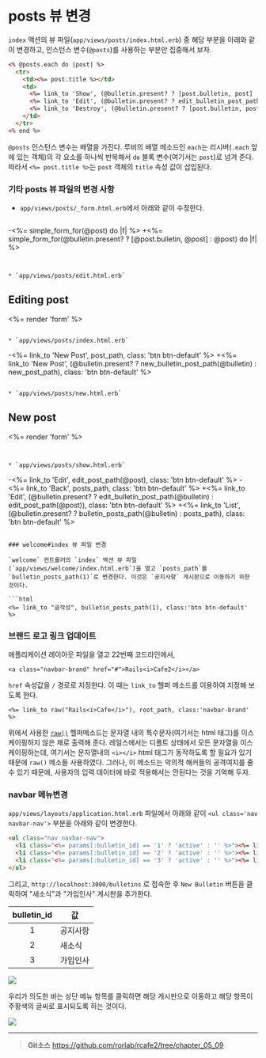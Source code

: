# posts 뷰 변경

`index` 액션의 뷰 파일(`app/views/posts/index.html.erb`) 중 해당 부분을 아래와 같이 변경하고, 인스턴스 변수(`@posts`)를 사용하는 부분만 집중해서 보자.

```html
<% @posts.each do |post| %>
  <tr>
    <td><%= post.title %></td>
    <td>
      <%= link_to 'Show', (@bulletin.present? ? [post.bulletin, post] : post), class: 'btn btn-default' %>
      <%= link_to 'Edit', (@bulletin.present? ? edit_bulletin_post_path(post.bulletin, post) : edit_post_path(post)), class: 'btn btn-default' %>
      <%= link_to 'Destroy', (@bulletin.present? ? [post.bulletin, post] : post), method: :delete, data: { confirm: 'Are you sure?' }, class: 'btn btn-default' %>
    </td>
  </tr>
<% end %>
```

`@posts` 인스턴스 변수는 배열을 가진다. 루비의 배열 메소드인 `each`는 리시버(`.each` 앞에 있는 객체)의 각 요소를 하나씩 반복해서 `do` 블록 변수(여기서는 `post`)로 넘겨 준다. 따라서 `<%= post.title %>`는 `post` 객체의 `title` 속성 값이 삽입된다.


### 기타 posts 뷰 파일의 변경 사항

* `app/views/posts/_form.html.erb`에서 아래와 같이 수정한다.

  ```
-<%= simple_form_for(@post) do |f| %>
+<%= simple_form_for(@bulletin.present? ? [@post.bulletin, @post] : @post) do |f| %>
```


* `app/views/posts/edit.html.erb`

  ```
  <h2>Editing post</h2>

  <%= render 'form' %>
  ```

* `app/views/posts/index.html.erb`

  ```
-<%= link_to 'New Post', post_path, class: 'btn btn-default' %>
+<%= link_to 'New Post', (@bulletin.present? ?  new_bulletin_post_path(@bulletin) : new_post_path), class: 'btn btn-default' %>
  ```

* `app/views/posts/new.html.erb`

  ```
  <h2>New post</h2>

  <%= render 'form' %>
  ```


* `app/views/posts/show.html.erb`

  ```
-<%= link_to 'Edit', edit_post_path(@post), class: 'btn btn-default' %>
-<%= link_to 'Back', posts_path, class: 'btn btn-default' %>
+<%= link_to 'Edit', (@bulletin.present? ? edit_bulletin_post_path(@bulletin)  : edit_post_path(@post)), class: 'btn btn-default' %>
+<%= link_to 'List', (@bulletin.present? ? bulletin_posts_path(@bulletin) : posts_path), class: 'btn btn-default' %>
```

### welcome#index 뷰 파일 변경

`welcome` 컨트롤러의 `index` 액션 뷰 파일(`app/views/welcome/index.html.erb`)을 열고 `posts_path`를 `bulletin_posts_path(1)`로 변경한다. 이것은 `공지사항` 게시판으로 이동하기 위한 것이다.

```html
<%= link_to "글작성", bulletin_posts_path(1), class:'btn btn-default' %>
```

### 브랜드 로고 링크 업데이트

애플리케이션 레이아웃 파일을 열고 22번째 코드라인에서,

```erb
<a class="navbar-brand" href="#">Rails<i>Cafe2</i></a>
```

`href` 속성값을 `/` 경로로 지정한다. 이 때는 `link_to` 헬퍼 메소드를 이용하여 지정해 보도록 한다.

```erb
<%= link_to raw("Rails<i>Cafe</i>"), root_path, class:'navbar-brand' %>
```

위에서 사용한 [`raw()`](http://api.rubyonrails.org/classes/ActionView/Helpers/OutputSafetyHelper.html#method-i-raw) 헬퍼메소드는 문자열 내의 특수문자(여기서는 html 태그)를 이스케이핑하지 않은 채로 출력해 준다. 레일스에서는 디폴트 상태에서 모든 문자열을 이스케이핑하는데, 여기서는 문자열내의 `<i></i>` html 태그가 동작하도록 할 필요가 있기 때문에 `raw()` 메소들 사용하였다. 그러나, 이 메소드는 악의적 해커들의 공격여지를 줄 수 있기 때문에, 사용자의 입력 데이터에 바로 적용해서는 안된다는 것을 기억해 두자. 

### navbar 메뉴변경

`app/views/layouts/application.html.erb` 파일에서 아래와 같이 `<ul class='nav navbar-nav'>` 부분을 아래와 같이 변경한다.

```html
<ul class="nav navbar-nav">
  <li class="<%= params[:bulletin_id] == '1' ? 'active' : '' %>"><%= link_to '공지사항', bulletin_posts_path('1') %></li>
  <li class="<%= params[:bulletin_id] == '2' ? 'active' : '' %>"><%= link_to '새소식', bulletin_posts_path('2') %></li>
  <li class="<%= params[:bulletin_id] == '3' ? 'active' : '' %>"><%= link_to '가입인사', bulletin_posts_path('3') %></li>
</ul>
```

그리고, `http://localhost:3000/bulletins` 로 접속한 후 `New Bulletin` 버튼을 클릭하여 "새소식"과 "가입인사" 게시판을 추가한다. 

| bulletin_id | 값  |
|:--------:|--------|
| 1 | 공지사항 |
| 2 | 새소식 |
| 3 | 가입인사 |

![](http://i1373.photobucket.com/albums/ag392/rorlab/Photobucket%20Desktop%20-%20RORLAB/rcafe/2016-12-16_20-50-47_zpsws8g60a7.png)


우리가 의도한 바는 상단 메뉴 항목를 클릭하면 해당 게시판으로 이동하고 해당 항목이 주황색의 글씨로 표시되도록 하는 것이다.


![](http://i1373.photobucket.com/albums/ag392/rorlab/Photobucket%20Desktop%20-%20RORLAB/rcafe/2016-12-16_20-53-48_zpslczxpryz.png)


---
> **Git소스** https://github.com/rorlab/rcafe2/tree/chapter_05_09
